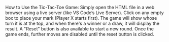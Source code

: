 How to Use the Tic-Tac-Toe Game:
Simply open the HTML file in a web browser using a live server (like VS Code’s Live Server). Click on any empty box to place your mark (Player X starts first). 
The game will show whose turn it is at the top, and when there's a winner or a draw, it will display the result. 
A "Reset" button is also available to start a new round. Once the game ends, further moves are disabled until the reset button is clicked.
